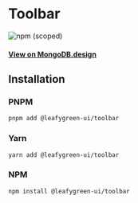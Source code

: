 # Toolbar

![npm (scoped)](https://img.shields.io/npm/v/@leafygreen-ui/toolbar.svg)

#### [View on MongoDB.design](https://www.mongodb.design/component/toolbar/live-example/)

## Installation

### PNPM

```shell
pnpm add @leafygreen-ui/toolbar
```

### Yarn

```shell
yarn add @leafygreen-ui/toolbar
```

### NPM

```shell
npm install @leafygreen-ui/toolbar
```
